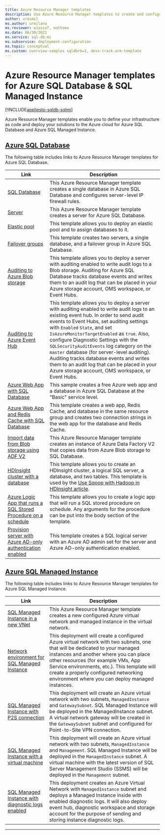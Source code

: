 ```yaml
---
title: Azure Resource Manager templates
description: Use Azure Resource Manager templates to create and configure Azure SQL Database and Azure SQL Managed Instance.
author: urosmil
ms.author: urmilano
ms.reviewer: wiassaf, mathoma
ms.date: 06/30/2021
ms.service: sql-db-mi
ms.subservice: deployment-configuration
ms.topic: conceptual
ms.custom: overview-samples sqldbrb=2, devx-track-arm-template
---
```


# Azure Resource Manager templates for Azure SQL Database & SQL Managed Instance
[!INCLUDE[appliesto-sqldb-sqlmi](../includes/appliesto-sqldb-sqlmi.md)]

Azure Resource Manager templates enable you to define your infrastructure as code and deploy your solutions to the Azure cloud for Azure SQL Database and Azure SQL Managed Instance.

## [Azure SQL Database](#tab/single-database)

The following table includes links to Azure Resource Manager templates for Azure SQL Database.

|Link |Description|
|---|---|
| [SQL Database](https://github.com/Azure/azure-quickstart-templates/tree/master/quickstarts/microsoft.sql/sql-database-transparent-encryption-create) | This Azure Resource Manager template creates a single database in Azure SQL Database and configures server-level IP firewall rules. |
| [Server](https://github.com/Azure/azure-quickstart-templates/tree/master/quickstarts/microsoft.sql/sql-logical-server) | This Azure Resource Manager template creates a server for Azure SQL Database. |
| [Elastic pool](https://github.com/Azure/azure-quickstart-templates/tree/master/quickstarts/microsoft.sql/sql-elastic-pool-create) | This template allows you to deploy an elastic pool and to assign databases to it. |
| [Failover groups](https://github.com/Azure/azure-quickstart-templates/tree/master/quickstarts/microsoft.sql/sql-with-failover-group) | This template creates two servers, a single database, and a failover group in Azure SQL Database.|
| [Auditing to Azure Blob storage](https://github.com/Azure/azure-quickstart-templates/tree/master/quickstarts/microsoft.sql/sql-auditing-server-policy-to-blob-storage) | This template allows you to deploy a server with auditing enabled to write audit logs to a Blob storage. Auditing for Azure SQL Database tracks database events and writes them to an audit log that can be placed in your Azure storage account, OMS workspace, or Event Hubs.|
| [Auditing to Azure Event Hub](https://github.com/Azure/azure-quickstart-templates/tree/master/quickstarts/microsoft.sql/sql-auditing-server-policy-to-eventhub) | This template allows you to deploy a server with auditing enabled to write audit logs to an existing event hub. In order to send audit events to Event Hubs, set auditing settings with `Enabled` `State`, and set `IsAzureMonitorTargetEnabled` as `true`. Also, configure Diagnostic Settings with the `SQLSecurityAuditEvents` log category on the `master` database (for server-level auditing). Auditing tracks database events and writes them to an audit log that can be placed in your Azure storage account, OMS workspace, or Event Hubs.|
| [Azure Web App with SQL Database](https://github.com/Azure/azure-quickstart-templates/tree/master/quickstarts/microsoft.web/web-app-sql-database) | This sample creates a free Azure web app and a database in Azure SQL Database at the "Basic" service level.|
| [Azure Web App and Redis Cache with SQL Database](https://github.com/Azure/azure-quickstart-templates/tree/master/quickstarts/microsoft.web/web-app-redis-cache-sql-database) | This template creates a web app, Redis Cache, and database in the same resource group and creates two connection strings in the web app for the database and Redis Cache.|
| [Import data from Blob storage using ADF V2](https://github.com/Azure/azure-quickstart-templates/tree/master/quickstarts/microsoft.datafactory/data-factory-v2-blob-to-sql-copy) | This Azure Resource Manager template creates an instance of Azure Data Factory V2 that copies data from Azure Blob storage to SQL Database.|
| [HDInsight cluster with a database](https://github.com/Azure/azure-quickstart-templates/tree/master/quickstarts/microsoft.hdinsight/hdinsight-linux-with-sql-database) | This template allows you to create an HDInsight cluster, a logical SQL server, a database, and two tables. This template is used by the [Use Sqoop with Hadoop in HDInsight article](/azure/hdinsight/hadoop/hdinsight-use-sqoop). |
| [Azure Logic App that runs a SQL Stored Procedure on a schedule](https://github.com/Azure/azure-quickstart-templates/tree/master/quickstarts/microsoft.logic/logic-app-sql-proc) | This template allows you to create a logic app that will run a SQL stored procedure on schedule. Any arguments for the procedure can be put into the body section of the template.|
| [Provision server with Azure AD-only authentication enabled](https://github.com/Azure/azure-quickstart-templates/tree/master/quickstarts/microsoft.sql/sql-logical-server-aad-only-auth) | This template creates a SQL logical server with an Azure AD admin set for the server and Azure AD-only authentication enabled. |

## [Azure SQL Managed Instance](#tab/managed-instance)

The following table includes links to Azure Resource Manager templates for Azure SQL Managed Instance.

|Link|Description|
|---|---|
| [SQL Managed Instance in a new VNet](https://github.com/Azure/azure-quickstart-templates/tree/master/quickstarts/microsoft.sql/sqlmi-new-vnet) | This Azure Resource Manager template creates a new configured Azure virtual network and managed instance in the virtual network. |
| [Network environment for SQL Managed Instance](https://github.com/Azure/azure-quickstart-templates/tree/master/quickstarts/microsoft.sql/sql-managed-instance-azure-environment) | This deployment will create a configured Azure virtual network with two subnets, one that will be dedicated to your managed instances and another where you can place other resources (for example VMs, App Service environments, etc.). This template will create a properly configured networking environment where you can deploy managed instances. |
| [SQL Managed Instance with P2S connection](https://github.com/Azure/azure-quickstart-templates/tree/master/quickstarts/microsoft.sql/sqlmi-new-vnet-w-point-to-site-vpn) | This deployment will create an Azure virtual network with two subnets, `ManagedInstance` and `GatewaySubnet`. SQL Managed Instance will be deployed in the ManagedInstance subnet. A virtual network gateway will be created in the `GatewaySubnet` subnet and configured for Point-to-Site VPN connection. |
| [SQL Managed Instance with a virtual machine](https://github.com/Azure/azure-quickstart-templates/tree/master/quickstarts/microsoft.sql/sqlmi-new-vnet-w-jumpbox) | This deployment will create an Azure virtual network with two subnets, `ManagedInstance` and `Management`. SQL Managed Instance will be deployed in the `ManagedInstance` subnet. A virtual machine with the latest version of SQL Server Management Studio (SSMS) will be deployed in the `Management` subnet. |
| [SQL Managed Instance with diagnostic logs enabled](https://github.com/Azure/azure-quickstart-templates/tree/master/quickstarts/microsoft.sql/sqlmi-new-vnet-w-diagnostic-settings) | This deployment creates an Azure Virtual Network with `ManagedInstance` subnet and deploys a Managed Instance inside with enabled diagnostic logs. It will also deploy event hub, diagnostic workspace and storage account for the purpose of sending and storing instance diagnostic logs. |

---
